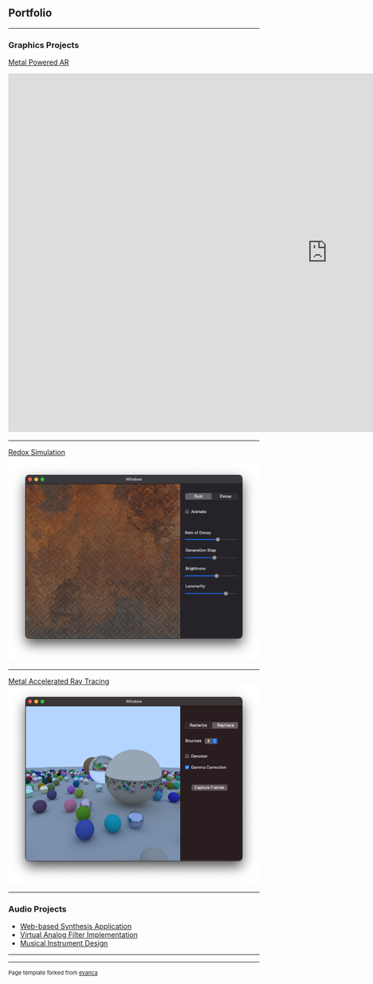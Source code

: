 ## Portfolio

---

### Graphics Projects

[Metal Powered AR](https://sites.gold.ac.uk/computing-project-prizes/eoin-roe/)
<!-- <video width="300" height="300" controls loop autoplay muted>
    <source src="images/ripples.mov" type="video/mp4">
</video> -->
<iframe width="1280" height="720" src="https://www.youtube.com/embed/3CvGCkhOLME" title="YouTube video player" frameborder="0" allow="accelerometer; autoplay; clipboard-write; encrypted-media; gyroscope; picture-in-picture" allowfullscreen></iframe>


---
[Redox Simulation](https://sites.gold.ac.uk/computing-project-prizes/eoin-roe/)
<!-- <video width ="300" height="300" controls autoplay muted>
    <source src="images/rust.mov" type="video/mp4">
</video> -->
<img src="images/rust.png?raw=true"/>

---
[Metal Accelerated Ray Tracing](https://twitter.com/eoinrroe/status/1341084039453831168)
<img src="images/mixed.png?raw=true"/>

---

### Audio Projects

- [Web-based Synthesis Application](http://colorsynth.herokuapp.com/)
- [Virtual Analog Filter Implementation](https://github.com/eoinroe/MorphableFilter)
- [Musical Instrument Design](https://blog.bela.io/music-and-audio-programming-teaching/)

---




---
<p style="font-size:11px">Page template forked from <a href="https://github.com/evanca/quick-portfolio">evanca</a></p>
<!-- Remove above link if you don't want to attibute -->
